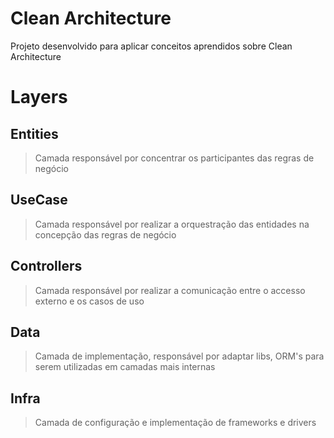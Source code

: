 # Clean Architecture
Projeto desenvolvido para aplicar conceitos aprendidos sobre Clean Architecture

# Layers

## Entities
  > Camada responsável por concentrar os participantes das regras de negócio

## UseCase
  > Camada responsável por realizar a orquestração das entidades na concepção das regras de negócio

## Controllers
  > Camada responsável por realizar a comunicação entre o accesso externo e os casos de uso

## Data
  > Camada de implementação, responsável por adaptar libs, ORM's para serem utilizadas em camadas mais internas

## Infra
  > Camada de configuração e implementação de frameworks e drivers